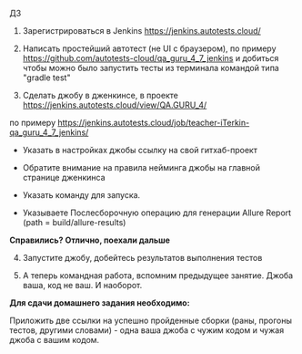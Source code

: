 ДЗ

1. Зарегистрироваться в Jenkins https://jenkins.autotests.cloud/

2. Написать простейший автотест (не UI с браузером), по примеру https://github.com/autotests-cloud/qa_guru_4_7_jenkins и добиться чтобы можно было запустить тесты из терминала командой типа "gradle test"

3. Сделать джобу в дженкинсе, в проекте https://jenkins.autotests.cloud/view/QA.GURU_4/

по примеру https://jenkins.autotests.cloud/job/teacher-iTerkin-qa_guru_4_7_jenkins/

- Указать в настройках джобы ссылку на свой гитхаб-проект

- Обратите внимание на правила нейминга джобы на главной странице дженкинса

- Указать команду для запуска.

- Указываете Послесборочную операцию для генерации Allure Report (path = build/allure-results)

**Справились? Отлично, поехали дальше**

4. Запустите джобу, добейтесь результатов выполнения тестов

5. А теперь командная работа, вспомним предыдущее занятие. Джоба ваша, код не ваш. И наоборот.

**Для сдачи домашнего задания необходимо:**

Приложить две ссылки на успешно пройденные сборки (раны, прогоны тестов, другими словами) - одна ваша джоба с чужим кодом и чужая джоба с вашим кодом.